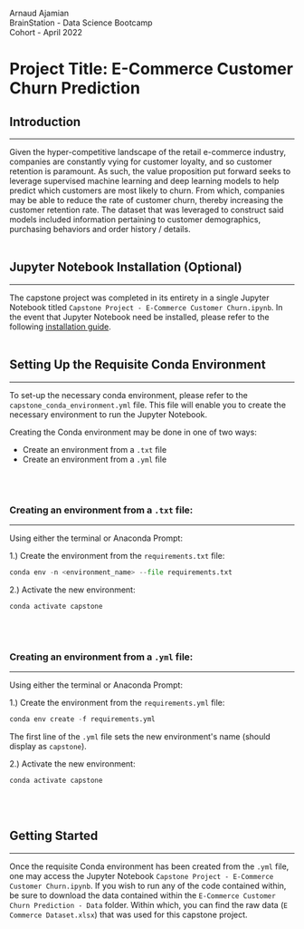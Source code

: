 Arnaud Ajamian</br>
BrainStation - Data Science Bootcamp</br>
Cohort - April 2022

# Project Title: E-Commerce Customer Churn Prediction

## Introduction
---
Given the hyper-competitive landscape of the retail e-commerce industry, companies are constantly vying for customer loyalty, and so customer retention is paramount. As such, the value proposition put forward seeks to leverage supervised machine learning and deep learning models to help predict which customers are most likely to churn. From which, companies may be able to reduce the rate of customer churn, thereby increasing the customer retention rate. The dataset that was leveraged to construct said models included information pertaining to customer demographics, purchasing behaviors and order history / details.
</br>
</br>

## Jupyter Notebook Installation (Optional)
---

The capstone project was completed in its entirety in a single Jupyter Notebook titled `Capstone Project - E-Commerce Customer Churn.ipynb`. In the event that Jupyter Notebook need be installed, please refer to the following [installation guide](https://jupyter.org/install). 
</br>
</br>

## Setting Up the Requisite Conda Environment
---

To set-up the necessary conda environment, please refer to the `capstone_conda_environment.yml` file. This file will enable you to create the necessary environment to run the Jupyter Notebook.

Creating the Conda environment may be done in one of two ways:
- Create an environment from a `.txt` file
- Create an environment from a `.yml` file
</br>
</br>

### Creating an environment from a `.txt` file:
---

Using either the terminal or Anaconda Prompt:

1.) Create the environment from the `requirements.txt` file:
```python
conda env -n <environment_name> --file requirements.txt
```

2.) Activate the new environment:</br>
```python
conda activate capstone
```
</br>
</br>

### Creating an environment from a `.yml` file:
---

Using either the terminal or Anaconda Prompt:

1.) Create the environment from the `requirements.yml` file:</br>
```python
conda env create -f requirements.yml
```
The first line of the `.yml` file sets the new environment's name (should display as `capstone`).

2.) Activate the new environment:</br>
```python
conda activate capstone
```
</br>
</br>

## Getting Started
---

Once the requisite Conda environment has been created from the `.yml` file, one may access the Jupyter Notebook `Capstone Project - E-Commerce Customer Churn.ipynb`. If you wish to run any of the code contained within, be sure to download the data contained within the `E-Commerce Customer Churn Prediction - Data` folder. Within which, you can find the raw data (`E Commerce Dataset.xlsx`) that was used for this capstone project. 